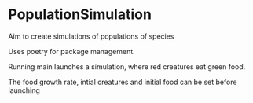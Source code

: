 # PopulationSimulation

Aim to create simulations of populations of species

Uses poetry for package management.

Running main launches a simulation, where red creatures eat green food.

The food growth rate, intial creatures and initial food can be set before launching
